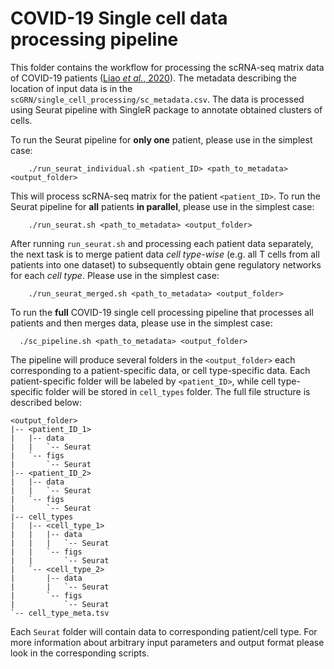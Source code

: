 # COVID-19 Single cell data processing pipeline

This folder contains the workflow for processing the scRNA-seq matrix data of COVID-19 patients ([Liao *et al.*, 2020](https://www.nature.com/articles/s41591-020-0901-9)). The metadata describing the location of input data is in the `scGRN/single_cell_processing/sc_metadata.csv`. The data is processed using Seurat pipeline with SingleR package to annotate obtained clusters of cells.

To run the Seurat pipeline for **only one** patient, please use in the simplest case:

```
    ./run_seurat_individual.sh <patient_ID> <path_to_metadata> <output_folder>
```

This will process scRNA-seq matrix for the patient `<patient_ID>`. To run the Seurat pipeline for **all** patients **in parallel**, please use in the simplest case:

```
    ./run_seurat.sh <path_to_metadata> <output_folder>
```

After running `run_seurat.sh` and processing each patient data separately, the next task is to merge patient data *cell type-wise* (e.g. all T cells from all patients into one dataset) to subsequently obtain gene regulatory networks for each *cell type*. Please use in the simplest case:

```
    ./run_seurat_merged.sh <path_to_metadata> <output_folder>
```

To run the **full** COVID-19 single cell processing pipeline that processes all patients and then merges data, please use in the simplest case:

```
  ./sc_pipeline.sh <path_to_metadata> <output_folder>
```

The pipeline will produce several folders in the `<output_folder>` each corresponding to a patient-specific data, or cell type-specific data. Each patient-specific folder will be labeled by `<patient_ID>`, while cell type-specific folder will be stored in `cell_types` folder. The full file structure is described below:

```
<output_folder>
|-- <patient_ID_1>
|   |-- data
|   |   `-- Seurat
|   `-- figs
|       `-- Seurat
|-- <patient_ID_2>
|   |-- data
|   |   `-- Seurat
|   `-- figs
|       `-- Seurat
|-- cell_types
|   |-- <cell_type_1>
|   |   |-- data
|   |   |   `-- Seurat
|   |   `-- figs
|   |       `-- Seurat
|   `-- <cell_type_2>
|       |-- data
|       |   `-- Seurat
|       `-- figs
|           `-- Seurat
`-- cell_type_meta.tsv
```

Each `Seurat` folder will contain data to corresponding patient/cell type. For more information about arbitrary input parameters and output format please look in the corresponding scripts.
